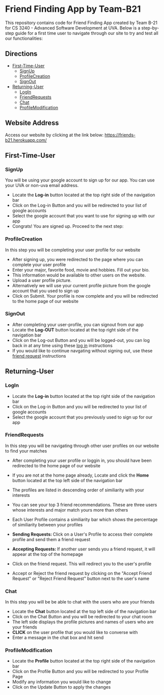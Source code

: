 # Friend Finding App by Team-B21

This repository contains code for Friend Finding App created by Team B-21 for CS 3240 - Advanced Software Development at UVA.
Below is a step-by-step guide for a first time user to navigate through our site to try and test all our functionalities:

## Directions 

- [First-Time-User](#First-Time-User)
    - [SignUp](#SignUp)
    - [ProfileCreation](#ProfileCreation)
    - [SignOut](#SignOut)
- [Returning-User](#Returning-User)
    - [LogIn](#LogIn)
    - [FriendRequests](#FriendRequests)
    - [Chat](#Chat)
    - [ProfileModification](#ProfileModification)

## Website Address

Access our website by clicking at the link below:
<a href="https://friends-b21.herokuapp.com/"> https://friends-b21.herokuapp.com/ </a>

## First-Time-User

### SignUp

You will be using your google account to sign up for our app. You can use your UVA or non-uva email address.

- Locate the <b>Log-in</b> button located at the top right side of the navigation bar
- Click on the Log-in Button and you will be redirected to your list of google accounts
- Select the google account that you want to use for signing up with our app
- Congrats! You are signed up. Proceed to the next step: 


### ProfileCreation

In this step you will be completing your user profile for our website

- After signing up, you were redirected to the page where you can complete your user profile
- Enter your major, favorite food, movie and hobbies. Fill out your bio. 
- This information would be available to other users on the website.
- Upload a user profile picture. 
- Alternatively we will use your current profile picture from the google account that you used to sign up
- Click on Submit. Your profile is now complete and you will be redirected to the home page of our website

### SignOut

- After completing your user-profile, you can signout from our app
- Locate the <b>Log-OUT</b> button located at the top right side of the navigation bar
- Click on the Log-out Button and you will be logged-out, you can log back in at any time using these [log in](#LogIn) instructions
- If you would like to continue navgating without signing out, use these [friend request](#FriendRequests) instructions


## Returning-User

### LogIn

- Locate the <b>Log-in</b> button located at the top right side of the navigation bar
- Click on the Log-in Button and you will be redirected to your list of google accounts
- Select the google account that you previously used to sign up for our app

### FriendRequests

In this step you will be navigating through other user profiles on our website to find your matches

- After completing your user profile or loggin in, you should have been redirected to the home page of our website
- If you are not at the home page already, Locate and click the <b>Home</b> button located at the top left side of the navigation bar
- The profiles are listed in descending order of similiarity with your interests
- You can see your top 3 friend recommendations. These are three users whose interests and major match yours more than others
- Each User Profile contains a similiarity bar which shows the percentage of similiarity between your profiles

- <b> Sending Requests: </b>Click on a User's Profile to access their complete profile and send them a friend request
- <b> Accepting Requests: </b>If another user sends you a friend request, it will appear at the top of the homepage
- Click on the friend request. This will redirect you to the user's profile
- Accept or Reject the friend request by clicking on the "Accept Friend Request" or "Reject Friend Request" button next to the user's name

### Chat

In this step you will be be able to chat with the users who are your friends

- Locate the <b>Chat</b> button located at the top left side of the navigation bar
- Click on the Chat Button and you will be redirected to your chat room
- The left side displays the profile pictures and names of users who are your friends
- <b>CLICK</b> on the user profile that you would like to converse with
- Enter a message in the chat box and hit send

### ProfileModification

- Locate the <b>Profile</b> button located at the top right side of the navigation bar
- Click on the Profile Button and you will be redirected to your Profile Page
- Modify any information you would like to change
- Click on the Update Button to apply the changes
